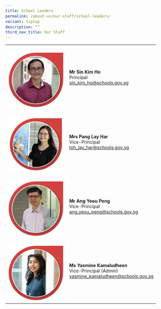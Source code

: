 ```yaml
---
title: School Leaders
permalink: /about-us/our-staff/school-leaders/
variant: tiptap
description: ""
third_nav_title: Our Staff
---
```

<table><tbody><tr><th rowspan="1" colspan="1"><p></p><div class="isomer-image-wrapper"><img style="width: 100%;" height="auto" width="100%" alt="" src="/images/Staff Photos/2024   SL/1_TMJC_Staff___SL_Mr_Sin_Kim_Ho.jpg"></div></th><td rowspan="1" colspan="1"><p><strong>Mr Sin Kim Ho</strong><br>Principal<br><a href="mailto:toh_lay_har@schools.gov.sg" rel="noopener noreferrer nofollow" target="_blank">sin_kim_ho@schools.gov.sg</a></p></td></tr><tr><td rowspan="1" colspan="1"><p></p><div class="isomer-image-wrapper"><img style="width: 100%" height="auto" width="100%" alt="" src="/images/Staff Photos/2024   SL/1_TMJC_Staff___SL_Mrs_Pang.jpg"></div></td><td rowspan="1" colspan="1"><p><strong>Mrs Pang Lay Har</strong><br>Vice-Principal<br><a href="mailto:toh_lay_har@schools.gov.sg" rel="noopener noreferrer nofollow" target="_blank">toh_lay_har@schools.gov.sg</a></p></td></tr><tr><td rowspan="1" colspan="1"><p></p><div class="isomer-image-wrapper"><img style="width: 100%" height="auto" width="100%" alt="" src="/images/Staff Photos/2024   SL/1_TMJC_Staff_Mr_Ang.jpg"></div></td><td rowspan="1" colspan="1"><p><strong>Mr Ang Yeou Peng</strong><br>Vice-Principal<br><a href="mailto:ang_yeou_peng@schools.gov.sg" rel="noopener noreferrer nofollow" target="_blank">ang_yeou_peng@schools.gov.sg</a></p></td></tr><tr><td rowspan="1" colspan="1"><p></p><div class="isomer-image-wrapper"><img style="width: 100%" height="auto" width="100%" alt="" src="/images/Staff Photos/2024   SL/1_TMJC_Staff_Ms_Yasmine.jpg"></div></td><td rowspan="1" colspan="1"><p><strong>Ms Yasmine Kamaludheen</strong><br>Vice-Principal (Admin)<br><a href="mailto:yasmine_kamaludheen@schools.gov.sg" rel="noopener noreferrer nofollow" target="_blank">yasmine_kamaludheen@schools.gov.sg</a></p><p></p></td></tr></tbody></table><p></p>